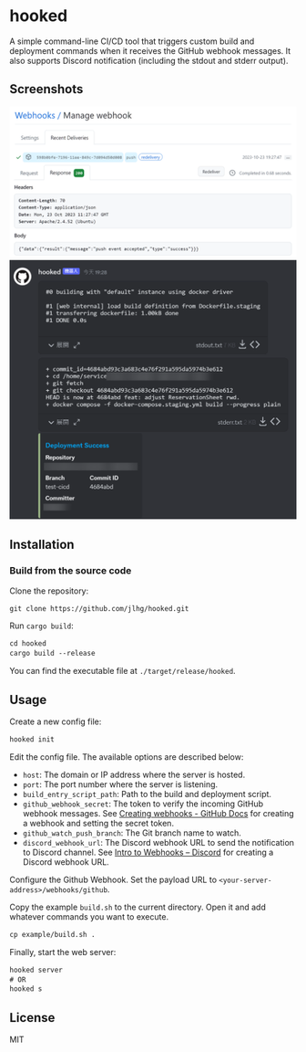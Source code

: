 # hooked

A simple command-line CI/CD tool that triggers custom build and deployment commands when it receives the GitHub webhook messages. It also supports Discord notification (including the stdout and stderr output).

## Screenshots

![](doc/screenshot/github_webhook.png)
![](doc/screenshot/discord_notification.png)

## Installation

### Build from the source code

Clone the repository:

```txt
git clone https://github.com/jlhg/hooked.git
```

Run `cargo build`:

```txt
cd hooked
cargo build --release
```

You can find the executable file at `./target/release/hooked`.

## Usage

Create a new config file:

```txt
hooked init
```

Edit the config file. The available options are described below:

- `host`: The domain or IP address where the server is hosted.
- `port`: The port number where the server is listening.
- `build_entry_script_path`: Path to the build and deployment script.
- `github_webhook_secret`: The token to verify the incoming GitHub webhook messages. See [Creating webhooks - GitHub Docs](https://docs.github.com/en/webhooks/using-webhooks/creating-webhooks) for creating a webhook and setting the secret token.
- `github_watch_push_branch`: The Git branch name to watch.
- `discord_webhook_url`: The Discord webhook URL to send the notification to Discord channel. See [Intro to Webhooks – Discord](https://support.discord.com/hc/en-us/articles/228383668-Intro-to-Webhooks) for creating a Discord webhook URL.

Configure the Github Webhook. Set the payload URL to `<your-server-address>/webhooks/github`.

Copy the example `build.sh` to the current directory. Open it and add whatever commands you want to execute.

```txt
cp example/build.sh .
```

Finally, start the web server:

```txt
hooked server
# OR
hooked s
```

## License

MIT
